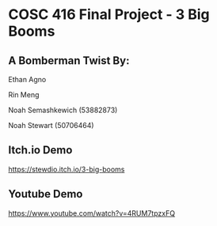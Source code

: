 # COSC 416 Final Project - 3 Big Booms 
## A Bomberman Twist By:

Ethan Agno

Rin Meng

Noah Semashkewich (53882873)

Noah Stewart (50706464)
## Itch.io Demo
https://stewdio.itch.io/3-big-booms
## Youtube Demo
https://www.youtube.com/watch?v=4RUM7tpzxFQ

